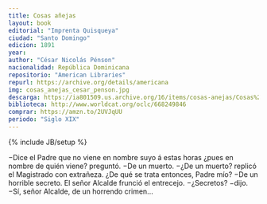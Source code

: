 ```yaml
---
title: Cosas añejas
layout: book
editorial: "Imprenta Quisqueya"
ciudad: "Santo Domingo"
edicion: 1891
year: 
author: "César Nicolás Pénson"
nacionalidad: República Dominicana
repositorio: "American Libraries"
repurl: https://archive.org/details/americana 
img: cosas_anejas_cesar_penson.jpg
descarga: https://ia801509.us.archive.org/16/items/cosas-anejas/Cosas%20a%C3%B1ejas.pdf
biblioteca: http://www.worldcat.org/oclc/668249846
comprar: https://amzn.to/2UVJqUU
periodo: "Siglo XIX"
---
```

{% include JB/setup %}

−Dice el Padre que no viene en nombre suyo á estas horas ¿pues en nombre de quién viene? preguntó.
−De un muerto.
−¿De un muerto? replicó el Magistrado con extrañeza. ¿De qué se trata entonces, Padre mío?
−De un horrible secreto.
El señor Alcalde frunció el entrecejo.
−¿Secretos? −dijo.
−Sí, señor Alcalde, de un horrendo crimen...
